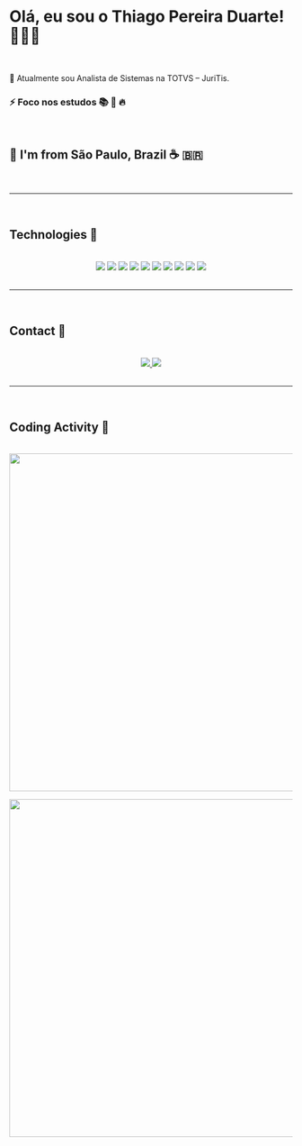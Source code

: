 # Olá, eu sou o Thiago Pereira Duarte! 👨🏾‍💻

<br/>

 🔭 Atualmente sou Analista de Sistemas na TOTVS – JuriTis. 

### ⚡ Foco nos estudos 📚️ 🤯️ 🔥

<br>

## 📍️ I'm from São Paulo, Brazil ☕️ 🇧🇷️

<br>
<hr>
<br>

## Technologies 🧠

<br>

<div align="center">
  
<img src="https://img.icons8.com/color/48/000000/html-5.png"/>

<img src="https://img.icons8.com/color/48/000000/css3.png"/>

<img src="https://img.icons8.com/color/48/000000/javascript.png"/>

<img src="https://img.icons8.com/color/48/000000/vue-js.png"/>

<img src="https://img.icons8.com/plasticine/48/000000/react.png"/>

<img src="https://img.icons8.com/color/48/000000/docker.png"/>

<img src="https://img.icons8.com/ios-filled/50/000000/sql.png"/>

<img src="https://img.icons8.com/fluent/48/000000/visual-studio-code-2019.png"/>

<img src="https://img.icons8.com/color/48/000000/git.png"/>

<img src="https://img.icons8.com/color/48/000000/linux.png"/>

</div>
<br>
<hr>
<br>

## Contact 📲️

<br>

<div align="center"> 
<a href="https://github.com/Tpereiraduarte">
  <img src="https://img.icons8.com/material-sharp/48/000000/github.png"/>
</a>
<a href="https://www.linkedin.com/in/thiago-duarte-dev/">
<img src="https://img.icons8.com/fluent/50/000000/linkedin.png"/>
</a>
</div>

<br>
<hr>
<br>

## Coding Activity 🚀️

<br>
<img width="600"  src="https://github-readme-stats.vercel.app/api/top-langs/?username=Tpereiraduarte&layout=compact&theme=dracula"
    />

<img width="600" src="https://github-readme-stats.vercel.app/api?username=Tpereiraduarte&show_icons=true&theme=dracula"
    />
